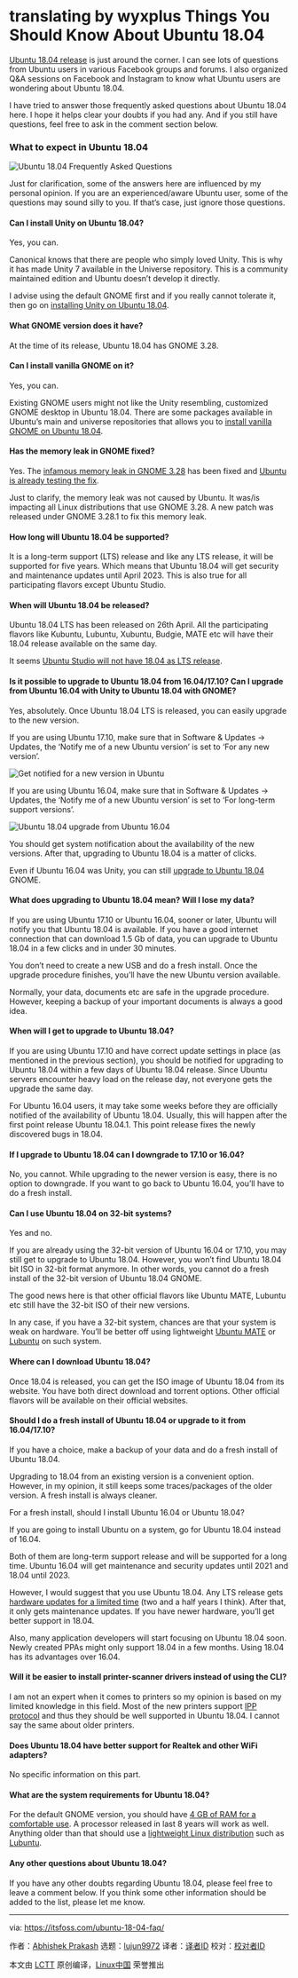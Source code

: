 translating by wyxplus
Things You Should Know About Ubuntu 18.04
======
[Ubuntu 18.04 release][1] is just around the corner. I can see lots of questions from Ubuntu users in various Facebook groups and forums. I also organized Q&A sessions on Facebook and Instagram to know what Ubuntu users are wondering about Ubuntu 18.04.

I have tried to answer those frequently asked questions about Ubuntu 18.04 here. I hope it helps clear your doubts if you had any. And if you still have questions, feel free to ask in the comment section below.

### What to expect in Ubuntu 18.04

![Ubuntu 18.04 Frequently Asked Questions][2]

Just for clarification, some of the answers here are influenced by my personal opinion. If you are an experienced/aware Ubuntu user, some of the questions may sound silly to you. If that’s case, just ignore those questions.

#### Can I install Unity on Ubuntu 18.04?

Yes, you can.

Canonical knows that there are people who simply loved Unity. This is why it has made Unity 7 available in the Universe repository. This is a community maintained edition and Ubuntu doesn’t develop it directly.

I advise using the default GNOME first and if you really cannot tolerate it, then go on [installing Unity on Ubuntu 18.04][3].

#### What GNOME version does it have?

At the time of its release, Ubuntu 18.04 has GNOME 3.28.

#### Can I install vanilla GNOME on it?

Yes, you can.

Existing GNOME users might not like the Unity resembling, customized GNOME desktop in Ubuntu 18.04. There are some packages available in Ubuntu’s main and universe repositories that allows you to [install vanilla GNOME on Ubuntu 18.04][4].

#### Has the memory leak in GNOME fixed?

Yes. The [infamous memory leak in GNOME 3.28][5] has been fixed and [Ubuntu is already testing the fix][6].

Just to clarify, the memory leak was not caused by Ubuntu. It was/is impacting all Linux distributions that use GNOME 3.28. A new patch was released under GNOME 3.28.1 to fix this memory leak.

#### How long will Ubuntu 18.04 be supported?

It is a long-term support (LTS) release and like any LTS release, it will be supported for five years. Which means that Ubuntu 18.04 will get security and maintenance updates until April 2023. This is also true for all participating flavors except Ubuntu Studio.

#### When will Ubuntu 18.04 be released?

Ubuntu 18.04 LTS has been released on 26th April. All the participating flavors like Kubuntu, Lubuntu, Xubuntu, Budgie, MATE etc will have their 18.04 release available on the same day.

It seems [Ubuntu Studio will not have 18.04 as LTS release][7].

#### Is it possible to upgrade to Ubuntu 18.04 from 16.04/17.10? Can I upgrade from Ubuntu 16.04 with Unity to Ubuntu 18.04 with GNOME?

Yes, absolutely. Once Ubuntu 18.04 LTS is released, you can easily upgrade to the new version.

If you are using Ubuntu 17.10, make sure that in Software & Updates -> Updates, the ‘Notify me of a new Ubuntu version’ is set to ‘For any new version’.

![Get notified for a new version in Ubuntu][8]

If you are using Ubuntu 16.04, make sure that in Software & Updates -> Updates, the ‘Notify me of a new Ubuntu version’ is set to ‘For long-term support versions’.

![Ubuntu 18.04 upgrade from Ubuntu 16.04][9]

You should get system notification about the availability of the new versions. After that, upgrading to Ubuntu 18.04 is a matter of clicks.

Even if Ubuntu 16.04 was Unity, you can still [upgrade to Ubuntu 18.04][10] GNOME.

#### What does upgrading to Ubuntu 18.04 mean? Will I lose my data?

If you are using Ubuntu 17.10 or Ubuntu 16.04, sooner or later, Ubuntu will notify you that Ubuntu 18.04 is available. If you have a good internet connection that can download 1.5 Gb of data, you can upgrade to Ubuntu 18.04 in a few clicks and in under 30 minutes.

You don’t need to create a new USB and do a fresh install. Once the upgrade procedure finishes, you’ll have the new Ubuntu version available.

Normally, your data, documents etc are safe in the upgrade procedure. However, keeping a backup of your important documents is always a good idea.

#### When will I get to upgrade to Ubuntu 18.04?

If you are using Ubuntu 17.10 and have correct update settings in place (as mentioned in the previous section), you should be notified for upgrading to Ubuntu 18.04 within a few days of Ubuntu 18.04 release. Since Ubuntu servers encounter heavy load on the release day, not everyone gets the upgrade the same day.

For Ubuntu 16.04 users, it may take some weeks before they are officially notified of the availability of Ubuntu 18.04. Usually, this will happen after the first point release Ubuntu 18.04.1. This point release fixes the newly discovered bugs in 18.04.

#### If I upgrade to Ubuntu 18.04 can I downgrade to 17.10 or 16.04?

No, you cannot. While upgrading to the newer version is easy, there is no option to downgrade. If you want to go back to Ubuntu 16.04, you’ll have to do a fresh install.

#### Can I use Ubuntu 18.04 on 32-bit systems?

Yes and no.

If you are already using the 32-bit version of Ubuntu 16.04 or 17.10, you may still get to upgrade to Ubuntu 18.04. However, you won’t find Ubuntu 18.04 bit ISO in 32-bit format anymore. In other words, you cannot do a fresh install of the 32-bit version of Ubuntu 18.04 GNOME.

The good news here is that other official flavors like Ubuntu MATE, Lubuntu etc still have the 32-bit ISO of their new versions.

In any case, if you have a 32-bit system, chances are that your system is weak on hardware. You’ll be better off using lightweight [Ubuntu MATE][11] or [Lubuntu][12] on such system.

#### Where can I download Ubuntu 18.04?

Once 18.04 is released, you can get the ISO image of Ubuntu 18.04 from its website. You have both direct download and torrent options. Other official flavors will be available on their official websites.

#### Should I do a fresh install of Ubuntu 18.04 or upgrade to it from 16.04/17.10?

If you have a choice, make a backup of your data and do a fresh install of Ubuntu 18.04.

Upgrading to 18.04 from an existing version is a convenient option. However, in my opinion, it still keeps some traces/packages of the older version. A fresh install is always cleaner.

For a fresh install, should I install Ubuntu 16.04 or Ubuntu 18.04?

If you are going to install Ubuntu on a system, go for Ubuntu 18.04 instead of 16.04.

Both of them are long-term support release and will be supported for a long time. Ubuntu 16.04 will get maintenance and security updates until 2021 and 18.04 until 2023.

However, I would suggest that you use Ubuntu 18.04. Any LTS release gets [hardware updates for a limited time][13] (two and a half years I think). After that, it only gets maintenance updates. If you have newer hardware, you’ll get better support in 18.04.

Also, many application developers will start focusing on Ubuntu 18.04 soon. Newly created PPAs might only support 18.04 in a few months. Using 18.04 has its advantages over 16.04.

#### Will it be easier to install printer-scanner drivers instead of using the CLI?

I am not an expert when it comes to printers so my opinion is based on my limited knowledge in this field. Most of the new printers support [IPP protocol][14] and thus they should be well supported in Ubuntu 18.04. I cannot say the same about older printers.

#### Does Ubuntu 18.04 have better support for Realtek and other WiFi adapters?

No specific information on this part.

#### What are the system requirements for Ubuntu 18.04?

For the default GNOME version, you should have [4 GB of RAM for a comfortable use][15]. A processor released in last 8 years will work as well. Anything older than that should use a [lightweight Linux distribution][16] such as [Lubuntu][12].

#### Any other questions about Ubuntu 18.04?

If you have any other doubts regarding Ubuntu 18.04, please feel free to leave a comment below. If you think some other information should be added to the list, please let me know.

--------------------------------------------------------------------------------

via: https://itsfoss.com/ubuntu-18-04-faq/

作者：[Abhishek Prakash][a]
选题：[lujun9972](https://github.com/lujun9972)
译者：[译者ID](https://github.com/译者ID)
校对：[校对者ID](https://github.com/校对者ID)

本文由 [LCTT](https://github.com/LCTT/TranslateProject) 原创编译，[Linux中国](https://linux.cn/) 荣誉推出

[a]:http://itsfoss.com/author/abhishek/
[1]:https://itsfoss.com/ubuntu-18-04-release-features/
[2]:https://4bds6hergc-flywheel.netdna-ssl.com/wp-content/uploads/2018/04/ubuntu-18-04-faq-800x450.png
[3]:https://itsfoss.com/use-unity-ubuntu-17-10/
[4]:https://itsfoss.com/vanilla-gnome-ubuntu/
[5]:https://feaneron.com/2018/04/20/the-infamous-gnome-shell-memory-leak/
[6]:https://community.ubuntu.com/t/help-test-memory-leak-fixes-in-18-04-lts/5251
[7]:https://www.omgubuntu.co.uk/2018/04/ubuntu-studio-plans-to-reboot
[8]:https://4bds6hergc-flywheel.netdna-ssl.com/wp-content/uploads/2018/03/upgrade-ubuntu-2.jpeg
[9]:https://4bds6hergc-flywheel.netdna-ssl.com/wp-content/uploads/2017/10/ubuntu-18-04-upgrade-settings-800x379.png
[10]:https://itsfoss.com/upgrade-ubuntu-version/
[11]:https://ubuntu-mate.org/
[12]:https://lubuntu.net/
[13]:https://www.ubuntu.com/info/release-end-of-life
[14]:https://www.pwg.org/ipp/everywhere.html
[15]:https://help.ubuntu.com/community/Installation/SystemRequirements
[16]:https://itsfoss.com/lightweight-linux-beginners/
